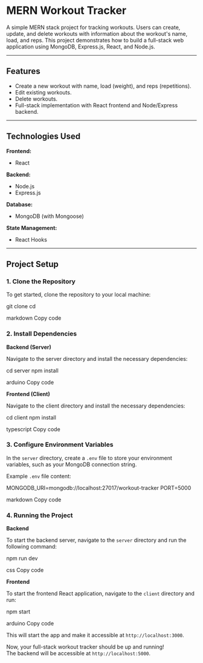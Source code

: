 # MERN Workout Tracker

A simple MERN stack project for tracking workouts. Users can create, update, and delete workouts with information about the workout's name, load, and reps. This project demonstrates how to build a full-stack web application using MongoDB, Express.js, React, and Node.js.

---

## Features

- Create a new workout with name, load (weight), and reps (repetitions).
- Edit existing workouts.
- Delete workouts.
- Full-stack implementation with React frontend and Node/Express backend.

---

## Technologies Used

**Frontend:**  
- React  

**Backend:**  
- Node.js  
- Express.js

**Database:**  
- MongoDB (with Mongoose)

**State Management:**  
- React Hooks

---
## Project Setup

### 1. Clone the Repository

To get started, clone the repository to your local machine:

git clone <repository-url> cd <repository-name>

markdown
Copy code

### 2. Install Dependencies

**Backend (Server)**

Navigate to the server directory and install the necessary dependencies:

cd server npm install

arduino
Copy code

**Frontend (Client)**

Navigate to the client directory and install the necessary dependencies:

cd client npm install

typescript
Copy code

### 3. Configure Environment Variables

In the `server` directory, create a `.env` file to store your environment variables, such as your MongoDB connection string.

Example `.env` file content:

MONGODB_URI=mongodb://localhost:27017/workout-tracker PORT=5000

markdown
Copy code

### 4. Running the Project

**Backend**

To start the backend server, navigate to the `server` directory and run the following command:

npm run dev

css
Copy code

**Frontend**

To start the frontend React application, navigate to the `client` directory and run:

npm start

arduino
Copy code

This will start the app and make it accessible at `http://localhost:3000`.

Now, your full-stack workout tracker should be up and running!  
The backend will be accessible at `http://localhost:5000`.
